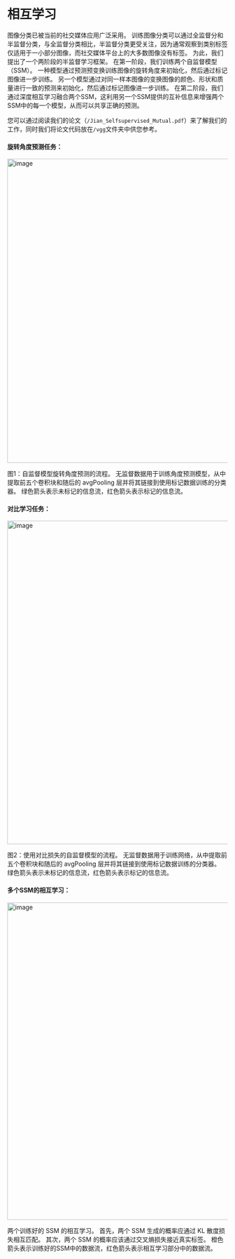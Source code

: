 # 相互学习
图像分类已被当前的社交媒体应用广泛采用。 训练图像分类可以通过全监督分和半监督分类，与全监督分类相比，半监督分类更受关注，因为通常观察到类别标签仅适用于一小部分图像，而社交媒体平台上的大多数图像没有标签。 为此，我们提出了一个两阶段的半监督学习框架。 在第一阶段，我们训练两个自监督模型（SSM）。 一种模型通过预测预变换训练图像的旋转角度来初始化，然后通过标记图像进一步训练。 另一个模型通过对同一样本图像的变换图像的颜色、形状和质量进行一致的预测来初始化，然后通过标记图像进一步训练。 在第二阶段，我们通过深度相互学习融合两个SSM，这利用另一个SSM提供的互补信息来增强两个SSM中的每一个模型，从而可以共享正确的预测。

您可以通过阅读我们的论文（`/Jian_Selfsupervised_Mutual.pdf`）来了解我们的工作，同时我们将论文代码放在`/vgg`文件夹中供您参考。

#### 旋转角度预测任务：
<img width="693" alt="image" src="https://github.com/busitl/mutual/assets/95472784/79964144-e314-437b-9274-72703a38883e">  

图1：自监督模型旋转角度预测的流程。 无监督数据用于训练角度预测模型，从中提取前五个卷积块和随后的 avgPooling 层并将其链接到使用标记数据训练的分类器。 绿色箭头表示未标记的信息流，红色箭头表示标记的信息流。

#### 对比学习任务：
<img width="737" alt="image" src="https://github.com/busitl/mutual/assets/95472784/1b71010b-3701-42b8-81e5-6e159afdcb93">

图2：使用对比损失的自监督模型的流程。 无监督数据用于训练网络，从中提取前五个卷积块和随后的 avgPooling 层并将其链接到使用标记数据训练的分类器。 绿色箭头表示未标记的信息流，红色箭头表示标记的信息流。

#### 多个SSM的相互学习：
<img width="723" alt="image" src="https://github.com/busitl/mutual/assets/95472784/6bf649fd-ffce-4fac-99b8-ca1e422501a4">

两个训练好的 SSM 的相互学习。 首先，两个 SSM 生成的概率应通过 KL 散度损失相互匹配。 其次，两个 SSM 的概率应该通过交叉熵损失接近真实标签。 橙色箭头表示训练好的SSM中的数据流，红色箭头表示相互学习部分中的数据流。
